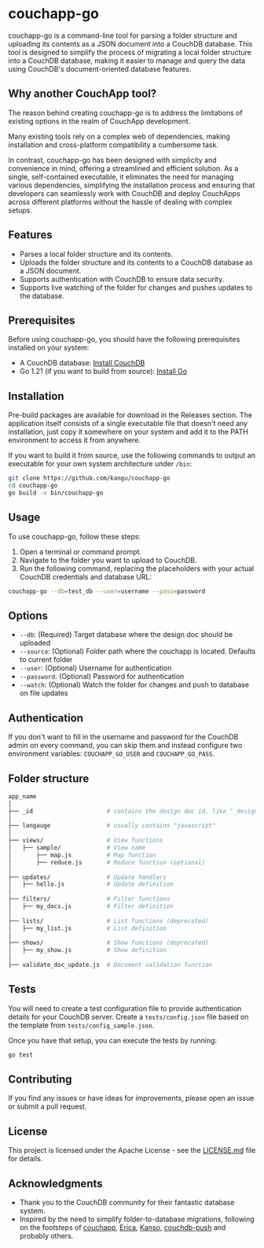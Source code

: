 # couchapp-go

couchapp-go is a command-line tool for parsing a folder structure and uploading its contents as a JSON document into a CouchDB database. This tool is designed to simplify the process of migrating a local folder structure into a CouchDB database, making it easier to manage and query the data using CouchDB's document-oriented database features.

## Why another CouchApp tool?

The reason behind creating couchapp-go is to address the limitations of existing options in the realm of CouchApp development.

Many existing tools rely on a complex web of dependencies, making installation and cross-platform compatibility a cumbersome task.

In contrast, couchapp-go has been designed with simplicity and convenience in mind, offering a streamlined and efficient solution. As a single, self-contained executable, it eliminates the need for managing various dependencies, simplifying the installation process and ensuring that developers can seamlessly work with CouchDB and deploy CouchApps across different platforms without the hassle of dealing with complex setups.

## Features

- Parses a local folder structure and its contents.
- Uploads the folder structure and its contents to a CouchDB database as a JSON document.
- Supports authentication with CouchDB to ensure data security.
- Supports live watching of the folder for changes and pushes updates to the database.

## Prerequisites

Before using couchapp-go, you should have the following prerequisites installed on your system:

- A CouchDB database: [Install CouchDB](https://couchdb.apache.org/)
- Go 1.21 (if you want to build from source): [Install Go](https://go.dev/)

## Installation

Pre-build packages are available for download in the Releases section.
The application itself consists of a single executable file that doesn't need any installation, just copy it somewhere on your system and add it to the PATH environment to access it from anywhere.

If you want to build it from source, use the following commands to output an executable for your own system architecture under `/bin`:

```bash
git clone https://github.com/kangu/couchapp-go
cd couchapp-go
go build -o bin/couchapp-go
```

## Usage

To use couchapp-go, follow these steps:

1. Open a terminal or command prompt.
2. Navigate to the folder you want to upload to CouchDB.
3. Run the following command, replacing the placeholders with your actual CouchDB credentials and database URL:

```bash
couchapp-go --db=test_db --user=username --pass=password
```

## Options

- `--db`: (Required) Target database where the design doc should be uploaded
- `--source`: (Optional) Folder path where the couchapp is located. Defaults to current folder
- `--user`: (Optional) Username for authentication
- `--password`: (Optional) Password for authentication
- `--watch`: (Optional) Watch the folder for changes and push to database on file updates

## Authentication

If you don't want to fill in the username and password for the CouchDB admin on every command, you can skip them and instead configure two environment variables: `COUCHAPP_GO_USER` and `COUCHAPP_GO_PASS`.

## Folder structure

```bash
app_name
│
├── _id                     # contains the design doc id, like "_design/sample"
│
├── langauge                # usually contains "javascript"
│
├── views/                  # View functions
│   ├── sample/             # View name
│       ├── map.js          # Map function
│       ├── reduce.js       # Reduce function (optional)
│
├── updates/                # Update handlers
│   ├── hello.js            # Update definition
│
├── filters/                # Filter functions
│   ├── my_docs.js          # Filter definition
│
├── lists/                  # List functions (deprecated)
│   ├── my_list.js          # List definition
│
├── shows/                  # Show functions (deprecated)
│   ├── my_show.js          # Show definition
│
├── validate_doc_update.js  # Document validation function
```

## Tests

You will need to create a test configuration file to provide authentication details for your CouchDB server.
Create a `tests/config.json` file based on the template from `tests/config_sample.json`.

Once you have that setup, you can execute the tests by running:

```bash
go test
```

## Contributing

If you find any issues or have ideas for improvements, please open an issue or submit a pull request.

## License

This project is licensed under the Apache License - see the [LICENSE.md](LICENSE.md) file for details.

## Acknowledgments

- Thank you to the CouchDB community for their fantastic database system.
- Inspired by the need to simplify folder-to-database migrations, following on the footsteps of [couchapp](https://github.com/benoitc/couchapp), [Erica](https://github.com/benoitc/erica), [Kanso](https://github.com/kanso/kanso), [couchdb-push](https://github.com/jo/couchdb-push) and probably others.
